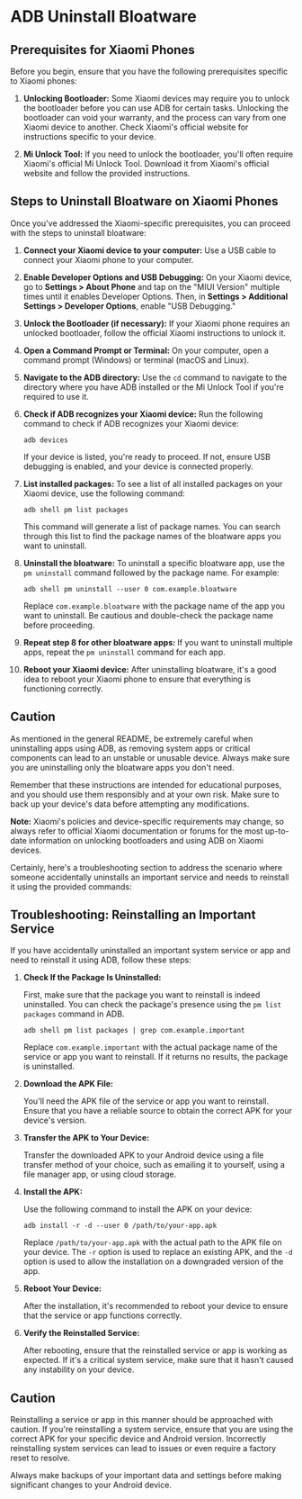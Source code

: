 # ADB Uninstall Bloatware

## Prerequisites for Xiaomi Phones

Before you begin, ensure that you have the following prerequisites specific to Xiaomi phones:

1. **Unlocking Bootloader:** Some Xiaomi devices may require you to unlock the bootloader before you can use ADB for certain tasks. Unlocking the bootloader can void your warranty, and the process can vary from one Xiaomi device to another. Check Xiaomi's official website for instructions specific to your device.

2. **Mi Unlock Tool:** If you need to unlock the bootloader, you'll often require Xiaomi's official Mi Unlock Tool. Download it from Xiaomi's official website and follow the provided instructions.

## Steps to Uninstall Bloatware on Xiaomi Phones

Once you've addressed the Xiaomi-specific prerequisites, you can proceed with the steps to uninstall bloatware:

1. **Connect your Xiaomi device to your computer:** Use a USB cable to connect your Xiaomi phone to your computer.

2. **Enable Developer Options and USB Debugging:** On your Xiaomi device, go to **Settings > About Phone** and tap on the "MIUI Version" multiple times until it enables Developer Options. Then, in **Settings > Additional Settings > Developer Options**, enable "USB Debugging."

3. **Unlock the Bootloader (if necessary):** If your Xiaomi phone requires an unlocked bootloader, follow the official Xiaomi instructions to unlock it.

4. **Open a Command Prompt or Terminal:** On your computer, open a command prompt (Windows) or terminal (macOS and Linux).

5. **Navigate to the ADB directory:** Use the `cd` command to navigate to the directory where you have ADB installed or the Mi Unlock Tool if you're required to use it.

6. **Check if ADB recognizes your Xiaomi device:** Run the following command to check if ADB recognizes your Xiaomi device:

   ```shell
   adb devices
   ```

   If your device is listed, you're ready to proceed. If not, ensure USB debugging is enabled, and your device is connected properly.

7. **List installed packages:** To see a list of all installed packages on your Xiaomi device, use the following command:

   ```shell
   adb shell pm list packages
   ```

   This command will generate a list of package names. You can search through this list to find the package names of the bloatware apps you want to uninstall.

8. **Uninstall the bloatware:** To uninstall a specific bloatware app, use the `pm uninstall` command followed by the package name. For example:

   ```shell
   adb shell pm uninstall --user 0 com.example.bloatware
   ```

   Replace `com.example.bloatware` with the package name of the app you want to uninstall. Be cautious and double-check the package name before proceeding.

9. **Repeat step 8 for other bloatware apps:** If you want to uninstall multiple apps, repeat the `pm uninstall` command for each app.

10. **Reboot your Xiaomi device:** After uninstalling bloatware, it's a good idea to reboot your Xiaomi phone to ensure that everything is functioning correctly.

## Caution

As mentioned in the general README, be extremely careful when uninstalling apps using ADB, as removing system apps or critical components can lead to an unstable or unusable device. Always make sure you are uninstalling only the bloatware apps you don't need.

Remember that these instructions are intended for educational purposes, and you should use them responsibly and at your own risk. Make sure to back up your device's data before attempting any modifications.

**Note:** Xiaomi's policies and device-specific requirements may change, so always refer to official Xiaomi documentation or forums for the most up-to-date information on unlocking bootloaders and using ADB on Xiaomi devices.

Certainly, here's a troubleshooting section to address the scenario where someone accidentally uninstalls an important service and needs to reinstall it using the provided commands:

## Troubleshooting: Reinstalling an Important Service

If you have accidentally uninstalled an important system service or app and need to reinstall it using ADB, follow these steps:

1. **Check If the Package Is Uninstalled:**

   First, make sure that the package you want to reinstall is indeed uninstalled. You can check the package's presence using the `pm list packages` command in ADB.

   ```shell
   adb shell pm list packages | grep com.example.important
   ```

   Replace `com.example.important` with the actual package name of the service or app you want to reinstall. If it returns no results, the package is uninstalled.

2. **Download the APK File:**

   You'll need the APK file of the service or app you want to reinstall. Ensure that you have a reliable source to obtain the correct APK for your device's version.

3. **Transfer the APK to Your Device:**

   Transfer the downloaded APK to your Android device using a file transfer method of your choice, such as emailing it to yourself, using a file manager app, or using cloud storage.

4. **Install the APK:**

   Use the following command to install the APK on your device:

   ```shell
   adb install -r -d --user 0 /path/to/your-app.apk
   ```

   Replace `/path/to/your-app.apk` with the actual path to the APK file on your device. The `-r` option is used to replace an existing APK, and the `-d` option is used to allow the installation on a downgraded version of the app.

5. **Reboot Your Device:**

   After the installation, it's recommended to reboot your device to ensure that the service or app functions correctly.

6. **Verify the Reinstalled Service:**

   After rebooting, ensure that the reinstalled service or app is working as expected. If it's a critical system service, make sure that it hasn't caused any instability on your device.

## Caution

Reinstalling a service or app in this manner should be approached with caution. If you're reinstalling a system service, ensure that you are using the correct APK for your specific device and Android version. Incorrectly reinstalling system services can lead to issues or even require a factory reset to resolve.

Always make backups of your important data and settings before making significant changes to your Android device.
